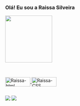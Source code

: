 ### Olá! Eu sou a Raissa Silveira

<div align="left">
  <a href="https://github.com/raissamos">
  <img align="center" height="150px" src="https://github-readme-stats.vercel.app/api?username=raissamos&show_icons=true&theme=github_dark&include_all_commits=true&count_private=true&hide_border=true"/>
</div>
  
  ##
  
<div style="display: inline_block"><br>
  <img align="center" alt="Raissa-html" height="30" width="80" src="https://img.shields.io/badge/HTML5-E34F26?style=for-the-badge&logo=html5&logoColor=white">
  <img align="center" alt="Raissa-CSS" height="30" width="80" src="https://img.shields.io/badge/CSS3-1572B6?style=for-the-badge&logo=css3&logoColor=white">

  
  ##
 
<div> 
  <a href="https://instagram.com/raissamos" target="_blank"><img src="https://img.shields.io/badge/-Instagram-%23E4405F?style=for-the-badge&logo=instagram&logoColor=white" target="_blank"></a>
  <a href="https://www.linkedin.com/in/raissa-m-o-silveira" target="_blank"><img src="https://img.shields.io/badge/-LinkedIn-%230077B5?style=for-the-badge&logo=linkedin&logoColor=white" target="_blank"></a> 

</div>
